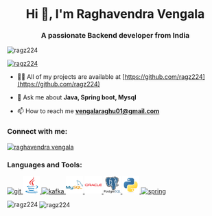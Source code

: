<h1 align="center">Hi 👋, I'm Raghavendra Vengala</h1>
<h3 align="center">A passionate Backend developer from India</h3>

<p align="left"> <img src="https://komarev.com/ghpvc/?username=ragz224&label=Profile%20views&color=0e75b6&style=flat" alt="ragz224" /> </p>

<p align="left"> <a href="https://github.com/ryo-ma/github-profile-trophy"><img src="https://github-profile-trophy.vercel.app/?username=ragz224" alt="ragz224" /></a> </p>

- 👨‍💻 All of my projects are available at [https://github.com/ragz224](https://github.com/ragz224)

- 💬 Ask me about **Java, Spring boot, Mysql**

- 📫 How to reach me **vengalaraghu01@gmail.com**

<h3 align="left">Connect with me:</h3>
<p align="left">
<a href="https://linkedin.com/in/raghavendra vengala" target="blank"><img align="center" src="https://raw.githubusercontent.com/rahuldkjain/github-profile-readme-generator/master/src/images/icons/Social/linked-in-alt.svg" alt="raghavendra vengala" height="30" width="40" /></a>
</p>

<h3 align="left">Languages and Tools:</h3>
<p align="left"> <a href="https://git-scm.com/" target="_blank" rel="noreferrer"> <img src="https://www.vectorlogo.zone/logos/git-scm/git-scm-icon.svg" alt="git" width="40" height="40"/> </a> <a href="https://www.java.com" target="_blank" rel="noreferrer"> <img src="https://raw.githubusercontent.com/devicons/devicon/master/icons/java/java-original.svg" alt="java" width="40" height="40"/> </a> <a href="https://kafka.apache.org/" target="_blank" rel="noreferrer"> <img src="https://www.vectorlogo.zone/logos/apache_kafka/apache_kafka-icon.svg" alt="kafka" width="40" height="40"/> </a> <a href="https://www.mysql.com/" target="_blank" rel="noreferrer"> <img src="https://raw.githubusercontent.com/devicons/devicon/master/icons/mysql/mysql-original-wordmark.svg" alt="mysql" width="40" height="40"/> </a> <a href="https://www.oracle.com/" target="_blank" rel="noreferrer"> <img src="https://raw.githubusercontent.com/devicons/devicon/master/icons/oracle/oracle-original.svg" alt="oracle" width="40" height="40"/> </a> <a href="https://www.postgresql.org" target="_blank" rel="noreferrer"> <img src="https://raw.githubusercontent.com/devicons/devicon/master/icons/postgresql/postgresql-original-wordmark.svg" alt="postgresql" width="40" height="40"/> </a> <a href="https://www.python.org" target="_blank" rel="noreferrer"> <img src="https://raw.githubusercontent.com/devicons/devicon/master/icons/python/python-original.svg" alt="python" width="40" height="40"/> </a> <a href="https://spring.io/" target="_blank" rel="noreferrer"> <img src="https://www.vectorlogo.zone/logos/springio/springio-icon.svg" alt="spring" width="40" height="40"/> </a> </p>

<p><img align="left" src="https://github-readme-stats.vercel.app/api/top-langs?username=ragz224&show_icons=true&locale=en&layout=compact" alt="ragz224" /></p>

<p>&nbsp;<img align="center" src="https://github-readme-stats.vercel.app/api?username=ragz224&show_icons=true&locale=en" alt="ragz224" /></p>
